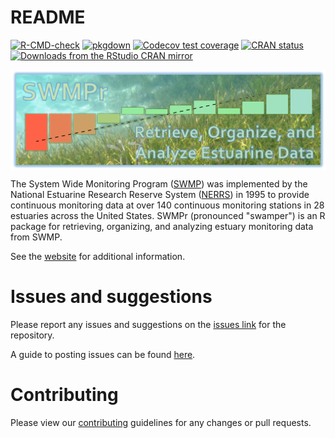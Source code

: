# README

[![R-CMD-check](https://github.com/fawda123/SWMPr/workflows/R-CMD-check/badge.svg)](https://github.com/fawda123/SWMPr/actions)
[![pkgdown](https://github.com/fawda123/SWMPr/workflows/pkgdown/badge.svg)](https://github.com/fawda123/SWMPr/actions)
[![Codecov test coverage](https://codecov.io/gh/fawda123/SWMPr/branch/master/graph/badge.svg)](https://app.codecov.io/gh/fawda123/SWMPr?branch=master)
[![CRAN status](https://www.r-pkg.org/badges/version/SWMPr)](https://CRAN.R-project.org/package=SWMPr)
[![Downloads from the RStudio CRAN mirror](http://cranlogs.r-pkg.org/badges/grand-total/SWMPr)](http://cran.rstudio.com/package=SWMPr)

<img src="man/figures/swmpr_logo.png" align="center"/>

The System Wide Monitoring Program ([SWMP](http://nerrs.noaa.gov/RCDefault.aspx?ID=18)) was implemented by the National Estuarine Research Reserve System ([NERRS](http://nerrs.noaa.gov/)) in 1995 to provide continuous monitoring data at over 140 continuous monitoring stations in 28 estuaries across the United States.  SWMPr (pronounced "swamper") is an R package for retrieving, organizing, and analyzing estuary monitoring data from SWMP.

See the [website](http://fawda123.github.io/SWMPr) for additional information.

# Issues and suggestions

Please report any issues and suggestions on the [issues link](https://github.com/fawda123/SWMPr/issues) for the repository.

A guide to posting issues can be found [here](.github/ISSUE_TEMPLATE.md).

# Contributing

Please view our [contributing](.github/CONTRIBUTING.md) guidelines for any changes or pull requests.
